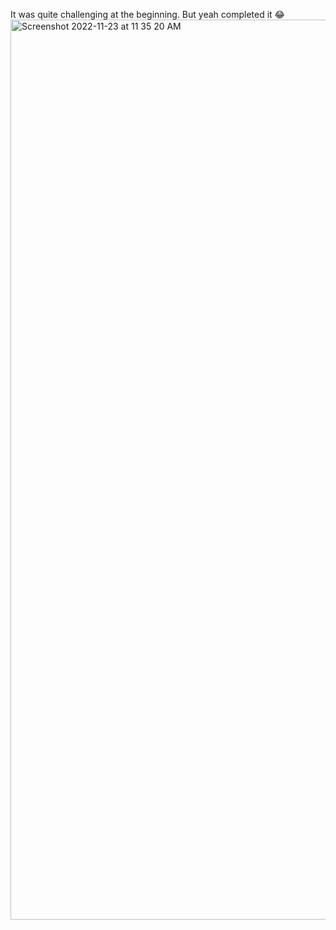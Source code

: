 It was quite challenging at the beginning. But yeah completed it 😂<img width="1440" alt="Screenshot 2022-11-23 at 11 35 20 AM" src="https://user-images.githubusercontent.com/117556787/207275668-5406c336-5524-4cf4-bcf1-dd03738c6d3b.png">
